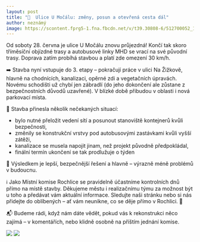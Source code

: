```yaml
---
layout: post
title: "🚧  Ulice U Močálu: změny, posun a otevřená cesta dál"
author: neznámý
image: https://scontent.fprg5-1.fna.fbcdn.net/v/t39.30808-6/512700052_122136341102748074_1797953385741508908_n.jpg?stp=dst-jpg_s600x600_tt6&_nc_cat=105&ccb=1-7&_nc_sid=127cfc&_nc_ohc=piS3cfYE8nIQ7kNvwHAAcXv&_nc_oc=AdlvD780wIvDDkZVOigI1_X969iA86lJyATLMvaCX62WFG1CsBIEr1qI6NVxEeAVygA&_nc_zt=23&_nc_ht=scontent.fprg5-1.fna&_nc_gid=v8Mnfc57PoXaX4BGCVU_iQ&oh=00_AfR45Gbbx8OP56NzOcAEZB5cGqnf9heXWnUaPJMh-NGMIg&oe=68780228
---
```

Od soboty 28. června je ulice U Močálu znovu průjezdná! Končí tak skoro tříměsíční objízdné trasy a autobusové linky MHD se vrací na své původní trasy. Doprava zatím probíhá stavbou a platí zde omezení 30 km/h.

➡️ Stavba nyní vstupuje do 3. etapy – pokračují práce v ulici Na Žižkově, hlavně na chodnících, kanalizaci, opěrné zdi a vegetačních úpravách. Novému schodišti už chybí jen zábradlí (do jeho dokončení ale zůstane z bezpečnostních důvodů uzavřené). V blízké době přibudou v oblasti i nová parkovací místa.

📌 Stavba přinesla několik nečekaných situací:
- bylo nutné přeložit vedení sítí a posunout stanoviště kontejnerů kvůli bezpečnosti,
- změnily se konstrukční vrstvy pod autobusovými zastávkami kvůli vyšší zátěži,
- kanalizace se musela napojit jinam, než projekt původně předpokládal,
- finální termín ukončení se tak prodlužuje o týden

📌 Výsledkem je lepší, bezpečnější řešení a hlavně – výrazně méně problémů v budoucnu.

ℹ️ Jako Místní komise Rochlice se pravidelně účastníme kontrolních dnů přímo na místě stavby. Děkujeme městu i realizačnímu týmu za možnost být u toho a předávat vám aktuální informace. Sledujte naši stránku nebo si nás přidejte do oblíbených – ať vám neunikne, co se děje přímo v Rochlici. 🙌

📬 Budeme rádi, když nám dáte vědět, pokud vás k rekonstrukci něco zajímá – v komentářích, nebo klidně osobně na příštím jednání komise.

![](https://scontent.fprg5-1.fna.fbcdn.net/v/t39.30808-6/512700052_122136341102748074_1797953385741508908_n.jpg?stp=dst-jpg_s600x600_tt6&_nc_cat=105&ccb=1-7&_nc_sid=127cfc&_nc_ohc=piS3cfYE8nIQ7kNvwHAAcXv&_nc_oc=AdlvD780wIvDDkZVOigI1_X969iA86lJyATLMvaCX62WFG1CsBIEr1qI6NVxEeAVygA&_nc_zt=23&_nc_ht=scontent.fprg5-1.fna&_nc_gid=v8Mnfc57PoXaX4BGCVU_iQ&oh=00_AfR45Gbbx8OP56NzOcAEZB5cGqnf9heXWnUaPJMh-NGMIg&oe=68780228)
![](https://scontent.fprg5-1.fna.fbcdn.net/v/t39.30808-6/514008992_122136341132748074_6429213762934438397_n.jpg?stp=dst-jpg_s600x600_tt6&_nc_cat=103&ccb=1-7&_nc_sid=127cfc&_nc_ohc=bJF047bdYJEQ7kNvwEb7rhn&_nc_oc=Adlnh1sxs21PRtOebsv9mCTxua6VcTYzOrK6k0DKD68OzwXgZ_NqHxIC6LXSGX50YRc&_nc_zt=23&_nc_ht=scontent.fprg5-1.fna&_nc_gid=v8Mnfc57PoXaX4BGCVU_iQ&oh=00_AfRPiJLZoIHANxWbDSOFPP6ie0YWtHd5WVFshleHfWcxxA&oe=68780353)

